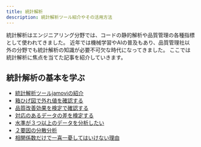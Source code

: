 ```yaml
---
title: 統計解析
description: 統計解析ツール紹介やその活用方法
---
```


統計解析はエンジニアリング分野では、コードの静的解析や品質管理の各種指標として使われてきました。
近年では機械学習やAIの普及もあり、品質管理社以外の分野でも統計解析の知識が必要不可欠な時代になってきました。
ここでは統計解析に焦点を当てた記事を紹介していきます。

## 統計解析の基本を学ぶ

- [統計解析ツールjamoviの紹介](/blogs/2022/05/16/Introduction-of-statistical-analysis-tool-jamovi/)
- [箱ひげ図で外れ値を確認する](/blogs/2022/05/18/Check-outliers-with-a-boxplot/)
- [品質改善効果を検定で確認する](/blogs/2022/05/19/Confirm-the-quality-improvement-effect/)
- [対応のあるデータの差を検定する](/blogs/2022/05/20/corresponding-t-test/)
- [水準が３つ以上のデータを分析したい](/blogs/2022/05/22/one-factor-analysis-of-variance/)
- [２要因の分散分析](blogs/2022/05/24/analysis-of-variance/)
- [相関係数だけで一喜一憂してはいけない理由](/blogs/2022/05/26/correlation-matrix/)
